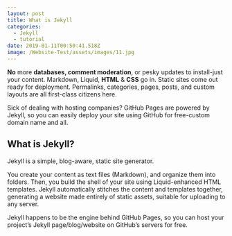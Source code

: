 ```yaml
---
layout: post
title: What is Jekyll
categories:
  - Jekyll
  - tutorial
date: 2019-01-11T00:50:41.518Z
image: /Website-Test/assets/images/11.jpg
---
```


**No** more **databases, comment moderation**, or pesky updates to install-just your content. Markdown, Liquid, **HTML** & **CSS** go in. Static sites come out ready for deployment. Permalinks, categories, pages, posts, and custom layouts are all first-class citizens here.

Sick of dealing with hosting companies? GitHub Pages are powered by Jekyll, so you can easily deploy your site using GitHub for free-custom domain name and all.

## What is Jekyll?

Jekyll is a simple, blog-aware, static site generator.

You create your content as text files (Markdown), and organize them into folders. Then, you build the shell of your site using Liquid-enhanced HTML templates. Jekyll automatically stitches the content and templates together, generating a website made entirely of static assets, suitable for uploading to any server.

Jekyll happens to be the engine behind GitHub Pages, so you can host your project’s Jekyll page/blog/website on GitHub’s servers for free.
